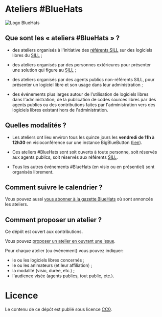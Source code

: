 Ateliers #BlueHats
======

![Logo BlueHats](https://www.numerique.gouv.fr/uploads/Visuel_article_Rejoignez%20la%20communaut%C3%A9%20Bluehats.jpg)

## Que sont les « ateliers #BlueHats » ?

- des ateliers organisés à l'initiative des [référents
  SILL](https://sill.code.gouv.fr/readme) sur des logiciels
  libres du [SILL](https://sill.code.gouv.fr/) ;

- des ateliers organisés par des personnes extérieures pour présenter
  une solution qui figure au [SILL](https://sill.etalab.gouv.fr/) ;

- des ateliers organisés par des agents publics non-référents SILL,
  pour présenter un logiciel libre et son usage dans leur
  administration ;

- des événements plus larges autour de l'utilisation de logiciels
  libres dans l'administration, de la publication de codes sources
  libres par des agents publics ou des contributions faites par
  l'administration vers des logiciels libres existant hors de
  l'administration.

## Quelles modalités ?

- Les ateliers ont lieu environ tous les quinze jours les **vendredi
  de 11h à 12h30** en visioconférence sur une instance BigBlueButton
  ([lien](https://webinaire.numerique.gouv.fr//meeting/signin/362/creator/369/hash/84c9902a44b481830388d5d69c808eb669da0a5b)).

- Ces ateliers #BlueHats sont soit ouverts à toute personne, soit
  réservés aux agents publics, soit réservés aux référents
  [SILL](https://sill.etalab.gouv.fr/).

- Tous les autres événements #BlueHats (en visio ou en présentiel)
  sont organisés librement.
  
## Comment suivre le calendrier ?

Vous pouvez aussi [vous abonner à la gazette
BlueHats](https://code.gouv.fr/newsletters/subscribe/bluehats@mail.etalab.studio)
où sont annoncés les ateliers.

## Comment proposer un atelier ?

Ce dépôt est ouvert aux contributions.

Vous pouvez [proposer un atelier en ouvrant une issue](https://github.com/blue-hats/ateliers/issues/new?assignees=bzg&labels=Proposition&template=proposition-atelier.md&title=Proposition+%3A+).

Pour chaque atelier (ou événement) vous pouvez indiquer:

- le ou les logiciels libres concernés ;
- le ou les animateurs (et leur affiliation) ;
- la modalité (visio, durée, etc.) ;
- l'audience visée (agents publics, tout public, etc.).

# Licence

Le contenu de ce dépôt est publié sous licence [CC0](LICENSE).
